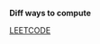 <b>Diff ways to compute</b>

<a href="https://leetcode.com/submissions/detail/290772424/">LEETCODE</a>